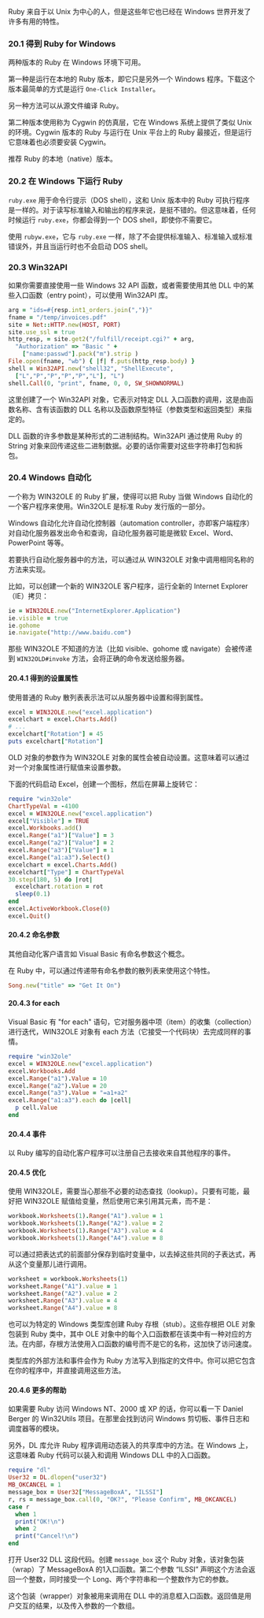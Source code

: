 Ruby 来自于以 Unix 为中心的人，但是这些年它也已经在 Windows 世界开发了许多有用的特性。

### 20.1 得到 Ruby for Windows

两种版本的 Ruby 在 Windows 环境下可用。

第一种是运行在本地的 Ruby 版本，即它只是另外一个 Windows 程序。下载这个版本最简单的方式是运行 `One-Click Installer`。

另一种方法可以从源文件编译 Ruby。

第二种版本使用称为 Cygwin 的仿真层，它在 Windows 系统上提供了类似 Unix 的环境。Cygwin 版本的 Ruby 与运行在 Unix 平台上的 Ruby 最接近，但是运行它意味着也必须要安装 Cygwin。

推荐 Ruby 的本地（native）版本。

### 20.2 在 Windows 下运行 Ruby

`ruby.exe` 用于命令行提示（DOS shell），这和 Unix 版本中的 Ruby 可执行程序是一样的。对于读写标准输入和输出的程序来说，是挺不错的。但这意味着，任何时候运行 `ruby.exe`，你都会得到一个 DOS shell，即使你不需要它。

使用 `rubyw.exe`，它与 `ruby.exe` 一样，除了不会提供标准输入、标准输入或标准错误外，并且当运行时也不会启动 DOS shell。

### 20.3 Win32API

如果你需要直接使用一些 Windows 32 API 函数，或者需要使用其他 DLL 中的某些入口函数（entry point），可以使用 Win32API 库。

```ruby
arg = "ids=#{resp.int1_orders.join(",")}"
fname = "/temp/invoices.pdf"
site = Net::HTTP.new(HOST, PORT)
site.use_ssl = true
http_resp, = site.get2("/fulfill/receipt.cgi?" + arg,
  "Authorization" => "Basic " +
    ["name:passwd"].pack("m").strip )
File.open(fname, "wb") { |f| f.puts(http_resp.body) }
shell = Win32API.new("shell32", "ShellExecute",
  ["L","P","P","P","P","L"], "L")
shell.Call(0, "print", fname, 0, 0, SW_SHOWNORMAL)
```

这里创建了一个 Win32API 对象，它表示对特定 DLL 入口函数的调用，这是由函数名称、含有该函数的 DLL 名称以及函数原型特征（参数类型和返回类型）来指定的。

DLL 函数的许多参数是某种形式的二进制结构。Win32API 通过使用 Ruby 的 String 对象来回传递这些二进制数据。必要的话你需要对这些字符串打包和拆包。

### 20.4 Windows 自动化

一个称为 WIN32OLE 的 Ruby 扩展，使得可以把 Ruby 当做 Windows 自动化的一个客户程序来使用。Win32OLE 是标准 Ruby 发行版的一部分。

Windows 自动化允许自动化控制器（automation controller，亦即客户端程序）对自动化服务器发出命令和查询，自动化服务器可能是微软 Excel、Word、PowerPoint 等等。

若要执行自动化服务器中的方法，可以通过从 WIN32OLE 对象中调用相同名称的方法来实现。

比如，可以创建一个新的 WIN32OLE 客户程序，运行全新的 Internet Explorer（IE）拷贝：

```ruby
ie = WIN32OLE.new("InternetExplorer.Application")
ie.visible = true
ie.gohome
ie.navigate("http://www.baidu.com")
```

那些 WIN32OLE 不知道的方法（比如 visible、gohome 或 navigate）会被传递到 `WIN32OLD#invoke` 方法，会将正确的命令发送给服务器。

#### 20.4.1 得到的设置属性

使用普通的 Ruby 散列表表示法可以从服务器中设置和得到属性。

```ruby
excel = WIN32OLE.new("excel.application")
excelchart = excel.Charts.Add()
# ...
excelchart["Rotation"] = 45
puts excelchart["Rotation"]
```

OLD 对象的参数作为 WIN32OLE 对象的属性会被自动设置。这意味着可以通过对一个对象属性进行赋值来设置参数。

下面的代码启动 Excel，创建一个图标，然后在屏幕上旋转它：

```ruby
require "win32ole"
ChartTypeVal = -4100
excel = WIN32OLE.new("excel.application")
excel["Visible"] = TRUE
excel.Workbooks.add()
excel.Range("a1")["Value"] = 3
excel.Range("a2")["Value"] = 2
excel.Range("a3")["Value"] = 1
excel.Range("a1:a3").Select()
excelchart = excel.Charts.Add()
excelchart["Type"] = ChartTypeVal
30.step(180, 5) do |rot|
  excelchart.rotation = rot
  sleep(0.1)
end
excel.ActiveWorkbook.Close(0)
excel.Quit()
```

#### 20.4.2 命名参数

其他自动化客户语言如 Visual Basic 有命名参数这个概念。

在 Ruby 中，可以通过传递带有命名参数的散列表来使用这个特性。

```ruby
Song.new("title" => "Get It On")
```

#### 20.4.3 for each

Visual Basic 有 "for each" 语句，它对服务器中项（item）的收集（collection）进行迭代，WIN32OLE 对象有 each 方法（它接受一个代码块）去完成同样的事情。

```ruby
require "win32ole"
excel = WIN32OLE.new("excel.application")
excel.Workbooks.Add
excel.Range("a1").Value = 10
excel.Range("a2").Value = 20
excel.Range("a3").Value = "=a1+a2"
excel.Range("a1:a3").each do |cell|
  p cell.Value
end
```

#### 20.4.4 事件

以 Ruby 编写的自动化客户程序可以注册自己去接收来自其他程序的事件。

#### 20.4.5 优化

使用 WIN32OLE，需要当心那些不必要的动态查找（lookup）。只要有可能，最好把 WIN32OLE 赋值给变量，然后使用它来引用其元素，而不是：

```ruby
workbook.Worksheets(1).Range("A1").value = 1
workbook.Worksheets(1).Range("A2").value = 2
workbook.Worksheets(1).Range("A3").value = 4
workbook.Worksheets(1).Range("A4").value = 8
```

可以通过把表达式的前面部分保存到临时变量中，以去掉这些共同的子表达式，再从这个变量那儿进行调用。

```ruby
worksheet = workbook.Worksheets(1)
worksheet.Range("A1").value = 1
worksheet.Range("A2").value = 2
worksheet.Range("A3").value = 4
worksheet.Range("A4").value = 8
```

也可以为特定的 Windows 类型库创建 Ruby 存根（stub）。这些存根把 OLE 对象包装到 Ruby 类中，其中 OLE 对象中的每个入口函数都在该类中有一种对应的方法。在内部，存根方法使用入口函数的编号而不是它的名称，这加快了访问速度。

类型库的外部方法和事件会作为 Ruby 方法写入到指定的文件中。你可以把它包含在你的程序中，并直接调用这些方法。

#### 20.4.6 更多的帮助

如果需要 Ruby 访问 Windows NT、2000 或 XP 的话，你可以看一下 Daniel Berger 的 Win32Utils 项目。在那里会找到访问 Windows 剪切板、事件日志和调度器等的模块。

另外，DL 库允许 Ruby 程序调用动态装入的共享库中的方法。在 Windows 上，这意味着 Ruby 代码可以装入和调用 Windows DLL 中的入口函数。

```ruby
require "dl"
User32 = DL.dlopen("user32")
MB_OKCANCEL = 1
message_box = User32["MessageBoxA", "ILSSI"]
r, rs = message_box.call(0, "OK?", "Please Confirm", MB_OKCANCEL)
case r
  when 1
  print("OK!\n")
  when 2
  print("Cancel!\n")
end
```

打开 User32 DLL 这段代码。创建 `message_box` 这个 Ruby 对象，该对象包装（wrap）了 MessageBoxA 的1入口函数。第二个参数 “ILSSI” 声明这个方法会返回一个整数，同时接受一个 Long、两个字符串和一个整数作为它的参数。

这个包装（wrapper）对象被用来调用在 DLL 中的消息框入口函数。返回值是用户交互的结果，以及传入参数的一个数组。

